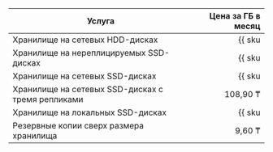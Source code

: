 | Услуга                                   | Цена за ГБ в месяц                                                             |
| ---------------------------------------- | -----------------------------------------------------------------------------: |
| Хранилище на сетевых HDD-дисках          | {{ sku|KZT|mdb.cluster.network-hdd.elasticsearch|month|string }}               |
| Хранилище на нереплицируемых SSD-дисках  | {{ sku|KZT|mdb.cluster.network-ssd-nonreplicated.elasticsearch|month|string }} |
| Хранилище на сетевых SSD-дисках          | {{ sku|KZT|mdb.cluster.network-nvme.elasticsearch|month|string }}              |
| Хранилище на сетевых SSD-дисках с тремя репликами | 108,90 ₸ |
| Хранилище на локальных SSD-дисках        | {{ sku|KZT|mdb.cluster.local-nvme.elasticsearch|month|string }}                |
| Резервные копии сверх размера хранилища  | 9,60 ₸                                                                         |